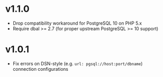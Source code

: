# v1.1.0
* Drop compatibility workaround for PostgreSQL 10 on PHP 5.x
* Require dbal >= 2.7 (for proper upstream PostgreSQL >= 10 support)

# v1.0.1
* Fix errors on DSN-style (e.g. `url: pgsql://host:port/dbname`) connection configurations
